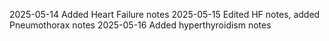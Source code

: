 2025-05-14 Added Heart Failure notes
2025-05-15 Edited HF notes, added Pneumothorax notes
2025-05-16 Added hyperthyroidism notes
